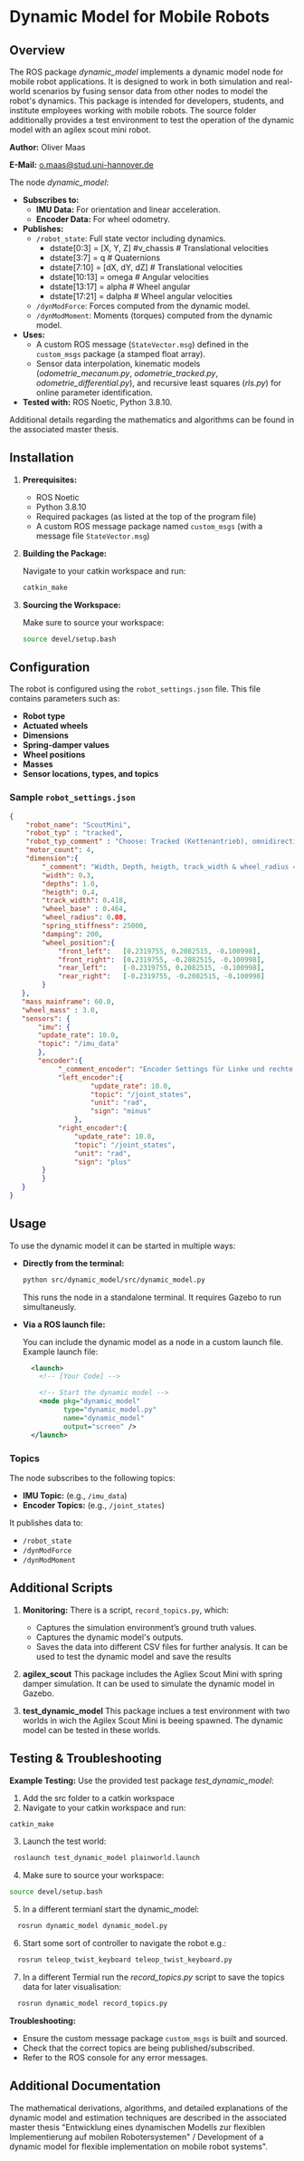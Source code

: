 # Dynamic Model for Mobile Robots
## Overview

The ROS package *dynamic_model* implements a dynamic model node for mobile robot applications. It is designed to work in both simulation and real-world scenarios by fusing sensor data from other nodes to model the robot's dynamics. This package is intended for developers, students, and institute employees working with mobile robots. The source folder additionally provides a test environment to test the operation of the dynamic model with an agilex scout mini robot.

**Author:** Oliver Maas

**E-Mail:** o.maas@stud.uni-hannover.de

The node *dynamic_model*:
- **Subscribes to:**
  - **IMU Data:** For orientation and linear acceleration.
  - **Encoder Data:** For wheel odometry.
- **Publishes:**
  - `/robot_state`: Full state vector including dynamics.
    - dstate[0:3] = [X, Y, Z] #v_chassis  # Translational velocities
    - dstate[3:7] = q  # Quaternions
    - dstate[7:10] = [dX, dY, dZ]  # Translational velocities
    - dstate[10:13] = omega  # Angular velocities
    - dstate[13:17] = alpha  # Wheel angular
    - dstate[17:21] = dalpha  # Wheel angular velocities
  - `/dynModForce`: Forces computed from the dynamic model.
  - `/dynModMoment`: Moments (torques) computed from the dynamic model.
- **Uses:** 
  - A custom ROS message (`StateVector.msg`) defined in the `custom_msgs` package (a stamped float array).
  - Sensor data interpolation, kinematic models (*odometrie_mecanum.py*, *odometrie_tracked.py*, *odometrie_differential.py*), and recursive least squares (*rls.py*) for online parameter identification.
- **Tested with:** ROS Noetic, Python 3.8.10.

Additional details regarding the mathematics and algorithms can be found in the associated master thesis.

## Installation

1. **Prerequisites:**
   - ROS Noetic
   - Python 3.8.10
   - Required packages (as listed at the top of the program file)
   - A custom ROS message package named `custom_msgs` (with a message file `StateVector.msg`)

2. **Building the Package:**

   Navigate to your catkin workspace and run:

   ```bash
   catkin_make
   ```

3. **Sourcing the Workspace:**

   Make sure to source your workspace:

   ```bash
   source devel/setup.bash
   ```

## Configuration

The robot is configured using the `robot_settings.json` file. This file contains parameters such as:
- **Robot type**
- **Actuated wheels**
- **Dimensions**
- **Spring-damper values**
- **Wheel positions**
- **Masses**
- **Sensor locations, types, and topics**

### Sample `robot_settings.json`


```json
{
    "robot_name": "ScoutMini",  
    "robot_typ" : "tracked", 
    "robot_typ_comment" : "Choose: Tracked (Kettenantrieb), omnidirectional, differential",
    "motor_count": 4,      
    "dimension":{
        "_comment": "Width, Depth, heigth, track_width & wheel_radius = [m]; spring_stiffness = [N/m]; damping = [Nsm]",
        "width": 0.3,
        "depths": 1.0,
        "heigth": 0.4,
        "track_width": 0.418,
        "wheel_base" : 0.464,
        "wheel_radius": 0.08,
        "spring_stiffness": 25000,
        "damping": 200,
        "wheel_position":{
            "front_left":   [0.2319755, 0.2082515, -0.100998],
            "front_right":  [0.2319755, -0.2082515, -0.100998],
            "rear_left":    [-0.2319755, 0.2082515, -0.100998],
            "rear_right":   [-0.2319755, -0.2082515, -0.100998]
        }
   },
   "mass_mainframe": 60.0, 
   "wheel_mass" : 3.0,    
   "sensors": {
       "imu": {
       "update_rate": 10.0,
       "topic": "/imu_data"
       },
       "encoder":{
            "_comment_encoder": "Encoder Settings für Linke und rechte Seite. Mögliche Einheiten: Winkelgeschwindigkeit rad/s, ",
            "left_encoder":{
                    "update_rate": 10.0,
                    "topic": "/joint_states",
                    "unit": "rad",
                    "sign": "minus"
                },
            "right_encoder":{
                "update_rate": 10.0,
                "topic": "/joint_states",
                "unit": "rad",
                "sign": "plus"
        }
        }
   }
}
```

## Usage

To use the dynamic model it can be started in multiple ways:

- **Directly from the terminal:**

  ```bash
  python src/dynamic_model/src/dynamic_model.py
  ```
  This runs the node in a standalone terminal. It requires Gazebo to run simultaneusly.

- **Via a ROS launch file:**

  You can include the dynamic model as a node in a custom launch file. Example launch file: 

  ```xml
    <launch>
      <!-- [Your Code] -->

      <!-- Start the dynamic model -->
      <node pkg="dynamic_model"
            type="dynamic_model.py"
            name="dynamic_model"
            output="screen" />
    </launch>
  ```

### Topics

The node subscribes to the following topics:
- **IMU Topic:** (e.g., `/imu_data`)
- **Encoder Topics:** (e.g., `/joint_states`)

It publishes data to:
- `/robot_state`
- `/dynModForce`
- `/dynModMoment`

## Additional Scripts

1. **Monitoring:**
    There is a script, `record_topics.py`, which:
    - Captures the simulation environment’s ground truth values.
    - Captures the dynamic model's outputs.
    - Saves the data into different CSV files for further analysis.
    It can be used to test the dynamic model and save the results

2. **agilex_scout**
    This package includes the Agliex Scout Mini with spring damper simulation.
    It can be used to simulate the dynamic model in Gazebo. 

3. **test_dynamic_model**
    This package inclues a test environment with two worlds in wich the Agilex Scout Mini is beeing spawned. The dynamic model can be tested in these worlds.


## Testing & Troubleshooting

**Example Testing:**
  Use the provided test package *test_dynamic_model*:
  1. Add the src folder to a catkin workspace
  2. Navigate to your catkin workspace and run:
   ```bash
   catkin_make
   ```
  
  3. Launch the test world:
  ```bash
   roslaunch test_dynamic_model plainworld.launch
  ```
  4. Make sure to source your workspace:
   ```bash
   source devel/setup.bash
   ```

  5. In a different termianl start the dynamic_model:
  ```bash
    rosrun dynamic_model dynamic_model.py
  ```

  6. Start some sort of controller to navigate the robot e.g.:
  ```bash
    rosrun teleop_twist_keyboard teleop_twist_keyboard.py
  ```

  7. In a different Termial run the *record_topics.py* script to save the topics data for later visualisation:
  ```bash
    rosrun dynamic_model record_topics.py
  ```

**Troubleshooting:**
  - Ensure the custom message package `custom_msgs` is built and sourced.
  - Check that the correct topics are being published/subscribed.
  - Refer to the ROS console for any error messages.

## Additional Documentation

The mathematical derivations, algorithms, and detailed explanations of the dynamic model and estimation techniques are described in the associated master thesis "Entwicklung eines dynamischen Modells zur flexiblen Implementierung auf mobilen Robotersystemen" / Development of a dynamic model for flexible implementation on mobile robot systems".

